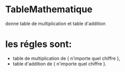 # TableMathematique
 donne table de multiplication et table d'addition
# les régles sont:
- table de multiplication de { n'importe quel chiffre },
- table d'addition de { n'importe quel chiffre }.
